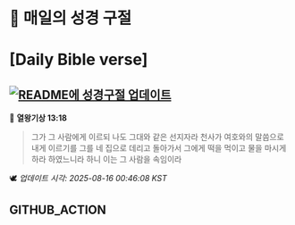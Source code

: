 # 🙏 매일의 성경 구절
# [Daily Bible verse]
## [![README에 성경구절 업데이트](https://github.com/DONGSUKA/first_test/actions/workflows/update-readme-bible.yml/badge.svg)](https://github.com/DONGSUKA/first_test/actions/workflows/update-readme-bible.yml)
<!-- START_BIBLE_VERSE -->
📖 **열왕기상 13:18**
> 그가 그 사람에게 이르되 나도 그대와 같은 선지자라 천사가 여호와의 말씀으로 내게 이르기를 그를 네 집으로 데리고 돌아가서 그에게 떡을 먹이고 물을 마시게 하라 하였느니라 하니 이는 그 사람을 속임이라

🕊️ _업데이트 시각: 2025-08-16 00:46:08 KST_
  <!-- END_BIBLE_VERSE -->
## GITHUB_ACTION
